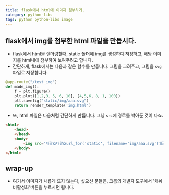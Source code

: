 ```yaml
---
title: flask에서 html에 이미지 첨부하기.
category: python-libs
tags: python python-libs image
---
```


## flask에서 img를 첨부한 html 파일을 만듭시다. 

- flask에서 html을 렌더링할때, static 폴더에 img를 생성하여 저장하고, 해당 이미지를 html내에 첨부하여 보여주려고 합니다. 
- 간단하게, flask에서는 다음과 같은 함수를 만듭니다. 그림을 그려주고, 그림을 `svg`파일로 저장합니다. 

```python
@app.route("/test_img")
def made_img():
    f = plt.figure()
    plt.plot([1,2,3, 5, 6, 10], [4,5,6, 8, 1, 100])
    plt.savefig("static/img/aaa.svg")
    return render_template('img.html')
```

- 또, html 파일은 다음처럼 간단하게 만듭니다. 그냥 `src`에 경로를 박아둔 것이 다죠. 

```html
<html>
    <head>
    </head>
    <body>
        <img src="대괄호대괄호url_for('static', filename='img/aaa.svg')대괄호대괄호" />
    </body>
</html>
```

## wrap-up

- 여기서 이미지가 새롭게 뜨지 않는다, 싶으신 분들은, 크롬의 개발자 도구에서 '캐쉬 비활성화'버튼을 누르시면 됩니다.